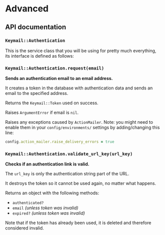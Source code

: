 # Advanced

## API documentation

### `Keymail::Authentication`

This is the service class that you will be using for pretty much everything,
its interface is defined as follows:


### `Keymail::Authentication.request(email)`

**Sends an authentication email to an email address.**

It creates a token in the database with authentication data and
sends an email to the specified address.

Returns the `Keymail::Token` used on success.

Raises `ArgumentError` if email is `nil`.

Raises any exceptions caused by `ActionMailer`.
Note: you might need to enable them in your `config/environments/` settings
by adding/changing this line:

```ruby
config.action_mailer.raise_delivery_errors = true
```

### `Keymail::Authentication.validate_url_key(url_key)`

**Checks if an authentication link is valid.**

The `url_key` is only the authentication string part of the URL.

It destroys the token so it cannot be used again, no matter what happens.

Returns an object with the following methods:

- `authenticated?`
- `email` _(unless token was invalid)_
- `expired?` _(unless token was invalid)_

Note that if the token has already been used, it is deleted and therefore considered invalid.
